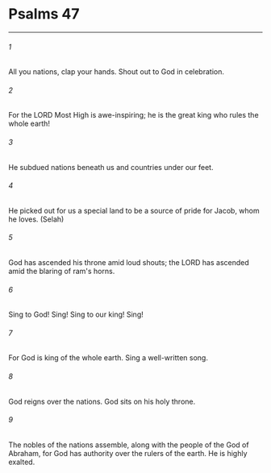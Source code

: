 # Psalms 47
***



###### 1 
All you nations, clap your hands. Shout out to God in celebration. 

###### 2 
For the LORD Most High is awe-inspiring; he is the great king who rules the whole earth! 

###### 3 
He subdued nations beneath us and countries under our feet. 

###### 4 
He picked out for us a special land to be a source of pride for Jacob, whom he loves. (Selah) 

###### 5 
God has ascended his throne amid loud shouts; the LORD has ascended amid the blaring of ram's horns. 

###### 6 
Sing to God! Sing! Sing to our king! Sing! 

###### 7 
For God is king of the whole earth. Sing a well-written song. 

###### 8 
God reigns over the nations. God sits on his holy throne. 

###### 9 
The nobles of the nations assemble, along with the people of the God of Abraham, for God has authority over the rulers of the earth. He is highly exalted.
